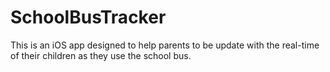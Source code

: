 # SchoolBusTracker
This is an iOS app designed to help parents to be update with the real-time of their 
children as they use the school bus.
